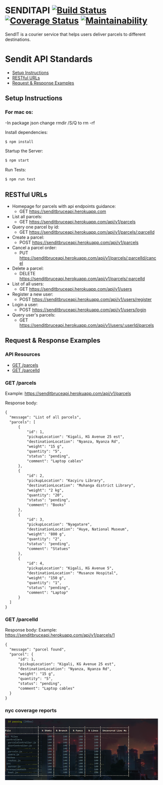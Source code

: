 # SENDITAPI [![Build Status](https://travis-ci.com/helpybruce/senditapi.svg?branch=develop)](https://travis-ci.com/helpybruce/senditapi) [![Coverage Status](https://coveralls.io/repos/github/helpybruce/senditapi/badge.svg?branch=develop)](https://coveralls.io/github/helpybruce/senditapi?branch=develop) [![Maintainability](https://api.codeclimate.com/v1/badges/e4f08a109cd87b28ddd8/maintainability)](https://codeclimate.com/github/helpybruce/senditapi/maintainability)

SendIT is a courier service that helps users deliver parcels to different destinations.

# Sendit API Standards

- [Setup Instructions](#instructions)
- [RESTful URLs](#restful-urls)
- [Request & Response Examples](#request--response-examples)

## Setup Instructions

### For mac os:

-In package json change rmdir /S/Q to rm -rf

Install dependencies:

```sh
$ npm install
```

Startup the Server:

```sh
$ npm start
```

Run Tests:

```sh
$ npm run test
```

## RESTful URLs

- Homepage for parcels with api endpoints guidance:
  - GET https://senditbruceapi.herokuapp.com
- List all parcels:
  - GET https://senditbruceapi.herokuapp.com/api/v1/parcels
- Query one parcel by id:
  - GET https://senditbruceapi.herokuapp.com/api/v1/parcels/:parcelId
- Create a parcel:
  - POST https://senditbruceapi.herokuapp.com/api/v1/parcels
- Cancel a parcel order:
  - PUT https://senditbruceapi.herokuapp.com/api/v1/parcels/:parcelId/cancel
- Delete a parcel:
  - DELETE https://senditbruceapi.herokuapp.com/api/v1/parcels/:parcelId
- List of all users:
  - GET https://senditbruceapi.herokuapp.com/api/v1/users
- Register a new user:
  - POST https://senditbruceapi.herokuapp.com/api/v1/users/register
- Login a user:
  - POST https://senditbruceapi.herokuapp.com/api/v1/users/login
- Query user's parcels:
  - GET https://senditbruceapi.herokuapp.com/api/v1/users/:userId/parcels

## Request & Response Examples

### API Resources

  - [GET /parcels](#get-parcels)
  - [GET /parcelId](#get-oneparcel)

### GET /parcels
Example: https://senditbruceapi.herokuapp.com/api/v1/parcels

Response body:

    {
      "message": "List of all parcels",
      "parcels": [
          {
              "id": 1,
              "pickupLocation": "Kigali, KG Avenue 25 est",
              "destinationLocation": "Nyanza, Nyanza Rd",
              "weight": "15 g",
              "quantity": "5",
              "status": "pending",
              "comment": "Laptop cables"
          },
          {
              "id": 2,
              "pickupLocation": "Kacyiru Library",
              "destinationLocation": "Muhanga district Library",
              "weight": "2 kg",
              "quantity": "20",
              "status": "pending",
              "comment": "Books"
          },
          {
              "id": 3,
              "pickupLocation": "Nyagatare",
              "destinationLocation": "Huye, National Museum",
              "weight": "800 g",
              "quantity": "2",
              "status": "pending",
              "comment": "Statues"
          },
          {
              "id": 4,
              "pickupLocation": "Kigali, KG Avenue 5",
              "destinationLocation": "Musanze Hospital",
              "weight": "150 g",
              "quantity": "1",
              "status": "pending",
              "comment": "Laptop"
          }
      ]
    }

### GET /parcelId

Response body:
Example: https://senditbruceapi.herokuapp.com/api/v1/parcels/1

    {
      "message": "parcel found",
      "parcel": {
          "id": 1,
          "pickupLocation": "Kigali, KG Avenue 25 est",
          "destinationLocation": "Nyanza, Nyanza Rd",
          "weight": "15 g",
          "quantity": "5",
          "status": "pending",
          "comment": "Laptop cables"
      }
    }

### nyc coverage reports

![](allpass.PNG)
